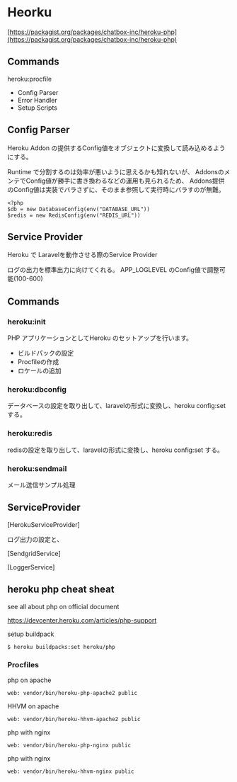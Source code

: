 # Heorku 

[https://packagist.org/packages/chatbox-inc/heroku-php](https://packagist.org/packages/chatbox-inc/heroku-php)

## Commands

heroku:procfile 

- Config Parser 
- Error Handler
- Setup Scripts

## Config Parser 

Heroku Addon の提供するConfig値をオブジェクトに変換して読み込めるようにする。

Runtime で分割するのは効率が悪いように思えるかも知れないが、
AddonsのメンテでConfig値が勝手に書き換わるなどの運用も見られるため、
Addons提供のConfig値は実装でバラさずに、そのまま参照して実行時にバラすのが無難。

````
<?php 
$db = new DatabaseConfig(env("DATABASE_URL"))
$redis = new RedisConfig(env("REDIS_URL"))
````

## Service Provider 

Heroku で Laravelを動作させる際のService Provider

ログの出力を標準出力に向けてくれる。 APP_LOGLEVEL のConfig値で調整可能(100-600)

## Commands

### heroku:init

PHP アプリケーションとしてHeroku のセットアップを行います。

- ビルドパックの設定
- Procfileの作成
- ロケールの追加

### heroku:dbconfig

データベースの設定を取り出して、laravelの形式に変換し、heroku config:set する。

### heroku:redis

redisの設定を取り出して、laravelの形式に変換し、heroku config:set する。

### heroku:sendmail

メール送信サンプル処理

## ServiceProvider

[HerokuServiceProvider]

ログ出力の設定と、

[SendgridService]

[LoggerService] 


## heroku php cheat sheat

see all about php on official document 

https://devcenter.heroku.com/articles/php-support

setup buildpack 

````
$ heroku buildpacks:set heroku/php
````

### Procfiles 

php on apache

````
web: vendor/bin/heroku-php-apache2 public
````

HHVM on apache

````
web: vendor/bin/heroku-hhvm-apache2 public
````

php with nginx

````
web: vendor/bin/heroku-php-nginx public
````

php with nginx 

````
web: vendor/bin/heroku-hhvm-nginx public
````



